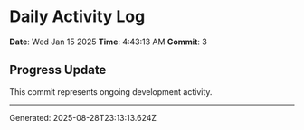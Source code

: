 # Daily Activity Log

**Date**: Wed Jan 15 2025
**Time**: 4:43:13 AM
**Commit**: 3

## Progress Update

This commit represents ongoing development activity.

---
Generated: 2025-08-28T23:13:13.624Z
